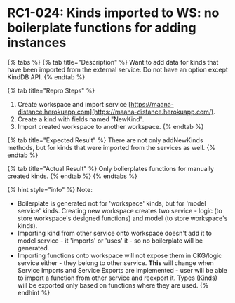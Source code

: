 # RC1-024: Kinds imported to WS: no boilerplate functions for adding instances

{% tabs %}
{% tab title="Description" %}
Want to add data for kinds that have been imported from the external service. Do not have an option except KindDB API. 
{% endtab %}

{% tab title="Repro Steps" %}
1. Create workspace and import service [https://maana-distance.herokuapp.com](https://maana-distance.herokuapp.com/).
2. Create a kind with fields named "NewKind".
3. Import created workspace to another workspace.
{% endtab %}

{% tab title="Expected Result" %}
There are not only addNewKinds methods, but for kinds that were imported from the services as well. 
{% endtab %}

{% tab title="Actual Result" %}
Only bolierplates functions for manually created kinds. 
{% endtab %}
{% endtabs %}

{% hint style="info" %}
Note: 

* Boilerplate is generated not for 'workspace' kinds, but for 'model service' kinds. Creating new workspace creates two service - logic \(to store workspace's designed functions\) and model \(to store workspace's kinds\).
* Importing kind from other service onto workspace doesn't add it to model service - it 'imports' or 'uses' it - so no boilerplate will be generated.
* Importing functions onto workspace will not expose them in CKG/logic service either - they belong to other service.  **This** will change when Service Imports and Service Exports are implemented - user will be able to import a function from other service and reexport it. Types \(Kinds\) will be exported only based on functions where they are used.
{% endhint %}

